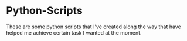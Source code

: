 # Python-Scripts
These are some python scripts that I've created along the way that have helped me achieve certain task I wanted at the moment. 
